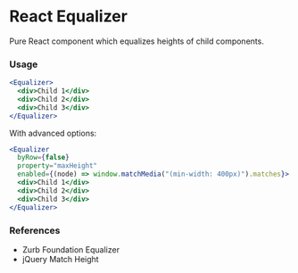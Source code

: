 # React Equalizer

Pure React component which equalizes heights of child components.

### Usage

```jsx
<Equalizer>
  <div>Child 1</div>
  <div>Child 2</div>
  <div>Child 3</div>
</Equalizer>
```

With advanced options:

```jsx
<Equalizer
  byRow={false}
  property="maxHeight"
  enabled={(node) => window.matchMedia("(min-width: 400px)").matches}>
  <div>Child 1</div>
  <div>Child 2</div>
  <div>Child 3</div>
</Equalizer>
```

### References
* Zurb Foundation Equalizer
* jQuery Match Height
